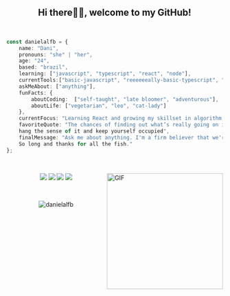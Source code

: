 <h2 align="center">Hi there👋🏾, welcome to my GitHub!</h2>

</br>


```ts
const danielalfb = {
    name: "Dani",
    pronouns: "she" | "her",
    age: "24",
    based: "brazil",
    learning: ["javascript", "typescript", "react", "node"],
    currentTools:["basic-javascript", "reeeeeeally-basic-typescript", "CSS", "HTML"],
    askMeAbout: ["anything"],
    funFacts: {
        aboutCoding:  ["self-taught", "late bloomer", "adventurous"],
        aboutLife: ["vegetarian", "leo", "cat-lady"]
    },
    currentFocus: "Learning React and growing my skillset in algorithm writing",
    favoriteQuote: "The chances of finding out what’s really going on in the universe are so remote, the only thing to do is 
    hang the sense of it and keep yourself occupied",
    finalMessage: "Ask me about anything. I'm a firm believer that we're all here to grow and learn together. Let's connect!
    So long and thanks for all the fish."
};
```
</br>
<p>
<a target="_blank" rel="noopener noreferrer" href="https://cdn.dribbble.com/users/1539273/screenshots/3200990/ballena.gif"><img align="right" height="270px" alt="GIF" src="https://cdn.dribbble.com/users/1539273/screenshots/3200990/ballena.gif" style="max-width:100%;"></a>
</p>
<p align="center"><a href="https://twitter.com/dneiela" target="_blank"><img src="https://img.shields.io/badge/Twitter-1DA1F2?style=for-the-badge&logo=twitter&logoColor=white"></a> <a href="https://instagram.com/dneiela" target="_blank"><img src="https://img.shields.io/badge/Instagram-E4405F?style=for-the-badge&logo=instagram&logoColor=white"></a> <a href="https://linkedin.com/in/danielalfb" target="_blank"><img src="https://img.shields.io/badge/LinkedIn-0077B5?style=for-the-badge&logo=linkedin&logoColor=white"></a> <a href="https://open.spotify.com/user/12165644222" target="_blank"><img src="https://img.shields.io/badge/Spotify-1ED760?&style=for-the-badge&logo=spotify&logoColor=white"></a></p>
</br>
<p align="center">
  <img
    align="center"
    src="https://github-readme-stats.vercel.app/api/top-langs?username=danielalfb&show_icons=true&locale=en&layout=compact"
    alt="danielalfb"
  />
</p>


